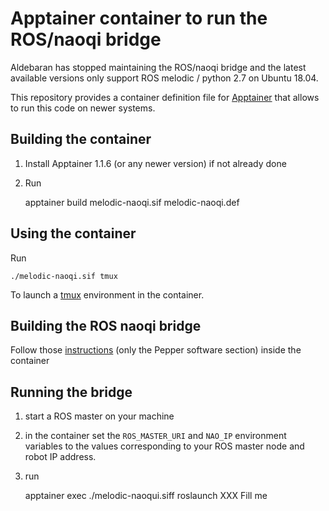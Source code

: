 # Apptainer container to run the ROS/naoqi bridge 

Aldebaran has stopped maintaining the ROS/naoqi bridge and the latest available versions only support ROS melodic / python 2.7 on Ubuntu 18.04.

This repository provides a container definition file for [Apptainer](https://apptainer.org/) that allows to run this code on newer systems.

## Building the container

1. Install Apptainer 1.1.6 (or any newer version) if not already done

1. Run

	apptainer build melodic-naoqi.sif melodic-naoqi.def
	
## Using the container 

Run 

	./melodic-naoqi.sif tmux
	
To launch a [tmux](https://github.com/tmux/tmux/wiki) environment in the container. 

## Building the ROS naoqi bridge

Follow those [instructions](https://github.com/RIS-WITH/ris_with_documentation/blob/master/robots/pepper_install.md) (only the Pepper software section) inside the container

## Running the bridge

1. start a ROS master on your machine 

1. in the container set the `ROS_MASTER_URI` and `NAO_IP` environment variables to the values corresponding to your ROS master node and robot IP address.

1. run

	apptainer exec ./melodic-naoqui.siff roslaunch XXX Fill me
	




	
